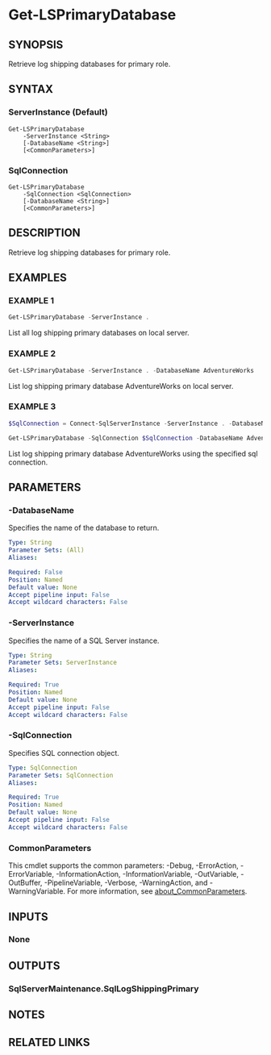 ﻿---
external help file: SqlServerMaintenance-help.xml
Module Name: SqlServerMaintenance
online version:
schema: 2.0.0
---

# Get-LSPrimaryDatabase

## SYNOPSIS
Retrieve log shipping databases for primary role.

## SYNTAX

### ServerInstance (Default)
```
Get-LSPrimaryDatabase
	-ServerInstance <String>
	[-DatabaseName <String>]
	[<CommonParameters>]
```

### SqlConnection
```
Get-LSPrimaryDatabase
	-SqlConnection <SqlConnection>
	[-DatabaseName <String>]
	[<CommonParameters>]
```

## DESCRIPTION
Retrieve log shipping databases for primary role.

## EXAMPLES

### EXAMPLE 1
```powershell
Get-LSPrimaryDatabase -ServerInstance .
```

List all log shipping primary databases on local server.

### EXAMPLE 2
```powershell
Get-LSPrimaryDatabase -ServerInstance . -DatabaseName AdventureWorks
```

List log shipping primary database AdventureWorks on local server.

### EXAMPLE 3
```powershell
$SqlConnection = Connect-SqlServerInstance -ServerInstance . -DatabaseName master

Get-LSPrimaryDatabase -SqlConnection $SqlConnection -DatabaseName AdventureWorks
```

List log shipping primary database AdventureWorks using the specified sql connection.

## PARAMETERS

### -DatabaseName
Specifies the name of the database to return.

```yaml
Type: String
Parameter Sets: (All)
Aliases:

Required: False
Position: Named
Default value: None
Accept pipeline input: False
Accept wildcard characters: False
```

### -ServerInstance
Specifies the name of a SQL Server instance.

```yaml
Type: String
Parameter Sets: ServerInstance
Aliases:

Required: True
Position: Named
Default value: None
Accept pipeline input: False
Accept wildcard characters: False
```

### -SqlConnection
Specifies SQL connection object.

```yaml
Type: SqlConnection
Parameter Sets: SqlConnection
Aliases:

Required: True
Position: Named
Default value: None
Accept pipeline input: False
Accept wildcard characters: False
```

### CommonParameters
This cmdlet supports the common parameters: -Debug, -ErrorAction, -ErrorVariable, -InformationAction, -InformationVariable, -OutVariable, -OutBuffer, -PipelineVariable, -Verbose, -WarningAction, and -WarningVariable. For more information, see [about_CommonParameters](http://go.microsoft.com/fwlink/?LinkID=113216).

## INPUTS

### None

## OUTPUTS

### SqlServerMaintenance.SqlLogShippingPrimary

## NOTES

## RELATED LINKS
